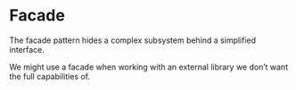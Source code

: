# Facade

The facade pattern hides a complex subsystem behind a simplified interface.

We might use a facade when working with an external library we don’t want the full capabilities of. 

